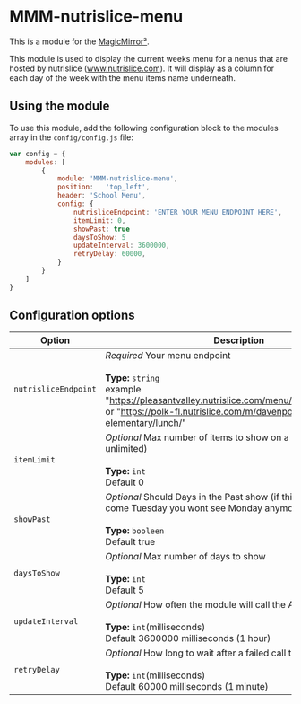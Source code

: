 # MMM-nutrislice-menu

This is a module for the [MagicMirror²](https://github.com/MichMich/MagicMirror/).

This module is used to display the current weeks menu for a nenus that are hosted by nutrislice (www.nutrislice.com).  It will display as a column for each day of the week with the menu items name underneath.  

## Using the module

To use this module, add the following configuration block to the modules array in the `config/config.js` file:
```js
var config = {
    modules: [
        {
            module: 'MMM-nutrislice-menu',
            position:	'top_left',
            header: 'School Menu',
            config: {
		        nutrisliceEndpoint: 'ENTER YOUR MENU ENDPOINT HERE',
		        itemLimit: 0,
		        showPast: true
                daysToShow: 5
                updateInterval: 3600000,
		        retryDelay: 60000,
            }
        }
    ]
}
```

## Configuration options

| Option               | Description
|--------------------- |-----------
| `nutrisliceEndpoint` | *Required* Your menu endpoint <br><br>**Type:** `string` <br>example "https://pleasantvalley.nutrislice.com/menu/elementary/lunch/" or "https://polk-fl.nutrislice.com/m/davenport-elementary/lunch/"
| `itemLimit`          | *Optional* Max number of items to show on a single day (0 = unlimited) <br><br>**Type:** `int` <br>Default 0
| `showPast`           | *Optional* Should Days in the Past show (if this is false then come Tuesday you wont see Monday anymore) <br><br>**Type:** `booleen` <br>Default true
| `daysToShow`         | *Optional* Max number of days to show <br><br>**Type:** `int` <br>Default 5
| `updateInterval`     | *Optional* How often the module will call the API for new data <br><br>**Type:** `int`(milliseconds) <br>Default 3600000 milliseconds (1 hour)
| `retryDelay`         | *Optional* How long to wait after a failed call to try again <br><br>**Type:** `int`(milliseconds) <br>Default 60000 milliseconds (1 minute)
